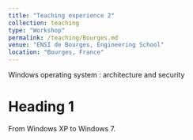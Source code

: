 ```yaml
---
title: "Teaching experience 2"
collection: teaching
type: "Workshop"
permalink: /teaching/Bourges.md
venue: "ENSI de Bourges, Engineering School"
location: "Bourges, France"
---
```


Windows operating system : architecture and security

Heading 1
======

From Windows XP to Windows 7.

